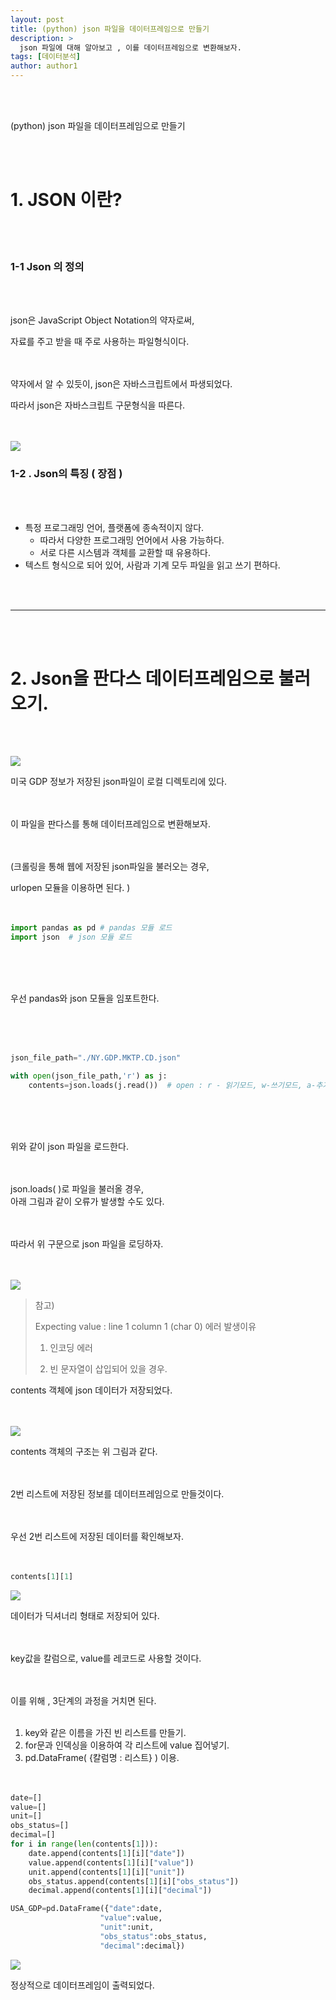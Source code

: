 ```yaml
---
layout: post
title: (python) json 파일을 데이터프레임으로 만들기
description: >
  json 파일에 대해 알아보고 , 이를 데이터프레임으로 변환해보자. 
tags: [데이터분석]
author: author1
---
```


<br><br>

(python) json 파일을 데이터프레임으로 만들기

<br><br>

# 1.  JSON 이란?

<br><br>

### 1-1 Json 의 정의 

<br><br>

json은 JavaScript Object Notation의 약자로써,<br>

자료를 주고 받을 때 주로 사용하는 파일형식이다. <br><br><br>



약자에서 알 수 있듯이, json은 자바스크립트에서 파생되었다. <br>

따라서 json은 자바스크립트 구문형식을 따른다. <br><br><br>

<img src=/Users/cho_euichan/Desktop/git/datata29.github.io/assets/img/json/Json1.png>

### 1-2 . Json의 특징 ( 장점 )

<br><br>

* 특정 프로그래밍 언어, 플랫폼에 종속적이지 않다. 
  - 따라서 다양한 프로그래밍 언어에서 사용 가능하다.
  - 서로 다른 시스템과 객체를 교환할 때 유용하다.
* 텍스트 형식으로 되어 있어, 사람과 기계 모두 파일을 읽고 쓰기 편하다.

<br><br>

---

<br><br>

# 2. Json을 판다스 데이터프레임으로 불러오기.

<br><br>


<img src=/Users/cho_euichan/Desktop/git/datata29.github.io/assets/img/json/Json2.png>

미국 GDP 정보가 저장된 json파일이 로컬 디렉토리에 있다. <br><br><br>

 이 파일을 판다스를 통해 데이터프레임으로 변환해보자.<br><br><br>

(크롤링을 통해 웹에 저장된 json파일을 불러오는 경우, <br>

urlopen 모듈을 이용하면 된다. ) <br><br><br>




```python
import pandas as pd # pandas 모듈 로드
import json  # json 모듈 로드
```

<br><br><br>

우선 pandas와 json 모듈을 임포트한다.

<br><br><br>



```python
json_file_path="./NY.GDP.MKTP.CD.json"

with open(json_file_path,'r') as j:
    contents=json.loads(j.read())  # open : r - 읽기모드, w-쓰기모드, a-추가모드  
```


<br><br><br>

위와 같이 json 파일을 로드한다.<br><br><br>

json.loads( )로 파일을 불러올 경우,<br> 아래 그림과 같이 오류가 발생할 수도 있다.<br><br><br>

따라서 위 구문으로 json 파일을 로딩하자.<br><br><br>

<img src="{{ site.baseurl }}/assets/img/json/Json3.png">

> 참고) <br>
>
> Expecting value : line 1 column 1 (char 0) 에러 발생이유 <br>
>
> 1) 인코딩 에러 <br>
>
> 2) 빈 문자열이 삽입되어 있을 경우.  <br>


contents 객체에 json 데이터가 저장되었다. <br><br><br>


<img src=/Users/cho_euichan/Desktop/git/datata29.github.io/assets/img/json/Json4.jpeg>


contents 객체의 구조는 위 그림과 같다.<Br><Br><Br>

 2번 리스트에 저장된 정보를 데이터프레임으로 만들것이다. <Br><Br><Br>

우선 2번 리스트에 저장된 데이터를 확인해보자. <Br><Br><Br>



```python
contents[1][1] 
```

<img src=/Users/cho_euichan/Desktop/git/datata29.github.io/assets/img/json/Json5.png>

데이터가 딕셔너리 형태로 저장되어 있다.<br><br><br>

key값을 칼럼으로, value를 레코드로 사용할 것이다.<br><br><br>

이를 위해 , 3단계의 과정을 거치면 된다.<br><br>

1. key와 같은 이름을 가진 빈 리스트를 만들기.<br>
2. for문과 인덱싱을 이용하여 각 리스트에 value 집어넣기.<br>
3. pd.DataFrame( {칼럼명 : 리스트} ) 이용.<br><br><br>

```python
date=[]
value=[]
unit=[]
obs_status=[]
decimal=[]
for i in range(len(contents[1])):
    date.append(contents[1][i]["date"])
    value.append(contents[1][i]["value"])
    unit.append(contents[1][i]["unit"])
    obs_status.append(contents[1][i]["obs_status"])
    decimal.append(contents[1][i]["decimal"])
```

```python
USA_GDP=pd.DataFrame({"date":date,
                    "value":value,
                    "unit":unit,
                    "obs_status":obs_status,
                    "decimal":decimal})

```

<img src=/Users/cho_euichan/Desktop/git/datata29.github.io/assets/img/json/Json6.png>

정상적으로 데이터프레임이 출력되었다.